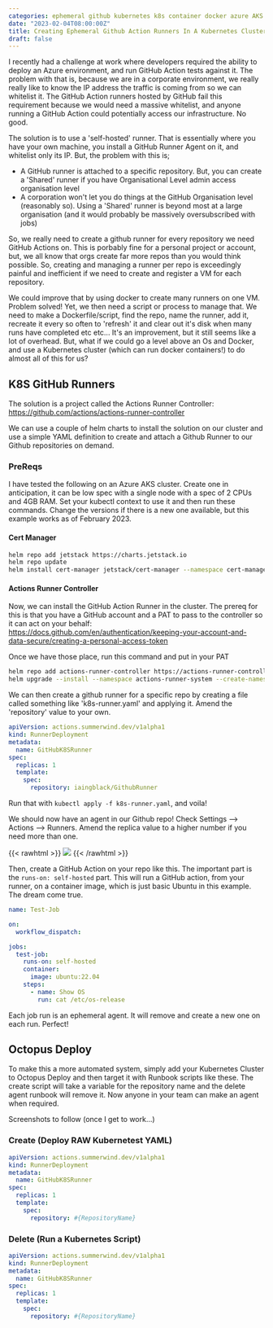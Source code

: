 ```yaml
---
categories: ephemeral github kubernetes k8s container docker azure AKS
date: "2023-02-04T08:00:00Z"
title: Creating Ephemeral Github Action Runners In A Kubernetes Cluster
draft: false
---
```


I recently had a challenge at work where developers required the ability to deploy an Azure environment, and run GitHub Action tests against it. The problem with that is, because we are in a corporate environment, we really really like to know the IP address the traffic is coming from so we can whitelist it. The GitHub Action runners hosted by GitHub fail this requirement because we would need a massive whitelist, and anyone running a GitHub Action could potentially access our infrastructure. No good.

The solution is to use a 'self-hosted' runner. That is essentially where you have your own machine, you install a GitHub Runner Agent on it, and whitelist only its IP. But, the problem with this is;
- A GitHub runner is attached to a specific repository. But, you can create a 'Shared' runner if you have Organisational Level admin access organisation level
- A corporation won't let you do things at the GitHub Organisation level (reasonably so). Using a 'Shared' runner is beyond most at a large organisation (and it would probably be massively oversubscribed with jobs)

So, we really need to create a github runner for every repository we need GitHub Actions on. This is porbably fine for a personal project or account, but, we all know that orgs create far more repos than you would think possible. So, creating and managing a runner per repo is exceedingly painful and inefficient if we need to create and register a VM for each repository.

We could improve that by using docker to create many runners on one VM. Problem solved! Yet, we then need a script or process to manage that. We need to make a Dockerfile/script, find the repo, name the runner, add it, recreate it every so often to 'refresh' it and clear out it's disk when many runs have completed etc etc... It's an improvement, but it still seems like a lot of overhead. But, what if we could go a level above an Os and Docker, and use a Kubernetes cluster (which can run docker containers!) to do almost all of this for us?

## K8S GitHub Runners

The solution is a project called the Actions Runner Controller: https://github.com/actions/actions-runner-controller

We can use a couple of helm charts to install the solution on our cluster and use a simple YAML definition to create and attach a Github Runner to our Github repositories on demand.

### PreReqs

I have tested the following on an Azure AKS cluster. Create one in anticipation, it can be low spec with a single node with a spec of 2 CPUs and 4GB RAM. Set your kubectl context to use it and then run these commands. Change the versions if there is a new one available, but this example works as of February 2023.

#### Cert Manager

```bash
helm repo add jetstack https://charts.jetstack.io
helm repo update
helm install cert-manager jetstack/cert-manager --namespace cert-manager --create-namespace --version v1.11.0 --set installCRDs=true
```

#### Actions Runner Controller

Now, we can install the GitHub Action Runner in the cluster. The prereq for this is that you have a GitHub account and a PAT to pass to the controller so it can act on your behalf:  https://docs.github.com/en/authentication/keeping-your-account-and-data-secure/creating-a-personal-access-token

Once we have those place, run this command and put in your PAT

```bash
helm repo add actions-runner-controller https://actions-runner-controller.github.io/actions-runner-controller
helm upgrade --install --namespace actions-runner-system --create-namespace --set=authSecret.create=true --set=authSecret.github_token="REPLACE_YOUR_TOKEN_HERE" --wait actions-runner-controller actions-runner-controller/actions-runner-controller
```

We can then create a github runner for a specific repo by creating a file called something like 'k8s-runner.yaml' and applying it. Amend the 'repository' value to your own.

```yaml
apiVersion: actions.summerwind.dev/v1alpha1
kind: RunnerDeployment
metadata:
  name: GitHubK8SRunner
spec:
  replicas: 1
  template:
    spec:
      repository: iaingblack/GithubRunner
```

Run that with `kubectl apply -f k8s-runner.yaml`, and voila!

We should now have an agent in our Github repo! Check Settings --> Actions --> Runners. Amend the replica value to a higher number if you need more than one.

{{< rawhtml >}}
<a data-fancybox="gallery" href="/assets/images/2023/Creating-Ephemeral-Github-Action-Runners-In-A-Kubernetes-Cluster/github-runner-created.png"><img src="/assets/images/2023/Creating-Ephemeral-Github-Action-Runners-In-A-Kubernetes-Cluster/github-runner-created.png"></a>
{{< /rawhtml >}}

Then, create a GitHub Action on your repo like this. The important part is the `runs-on: self-hosted` part. This will run a GitHub action, from your runner, on a container image, which is just basic Ubuntu in this example. The dream come true.

```yaml
name: Test-Job

on:
  workflow_dispatch:

jobs:
  test-job:
    runs-on: self-hosted
    container:
      image: ubuntu:22.04
    steps:
      - name: Show OS
        run: cat /etc/os-release
```

Each job run is an ephemeral agent. It will remove and create a new one on each run. Perfect!

## Octopus Deploy

To make this a more automated system, simply add your Kubernetes Cluster to Octopus Deploy and then target it with Runbook scripts like these. The create script will take a variable for the repository name and the delete agent runbook will remove it. Now anyone in your team can make an agent when required.

Screenshots to follow (once I get to work...)

### Create (Deploy RAW Kubernetest YAML)

```yaml
apiVersion: actions.summerwind.dev/v1alpha1
kind: RunnerDeployment
metadata:
  name: GitHubK8SRunner
spec:
  replicas: 1
  template:
    spec:
      repository: #{RepositoryName}
```

### Delete (Run a Kubernetes Script)

```yaml
apiVersion: actions.summerwind.dev/v1alpha1
kind: RunnerDeployment
metadata:
  name: GitHubK8SRunner
spec:
  replicas: 1
  template:
    spec:
      repository: #{RepositoryName}
```